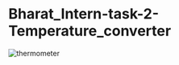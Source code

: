 # Bharat_Intern-task-2-Temperature_converter
![thermometer](https://github.com/Rakesh-Rosh/Bharat_Intern-task-2-Temperature_converter/assets/109000987/a40e103c-4fa2-43c6-956c-4c0fef5fb623)
